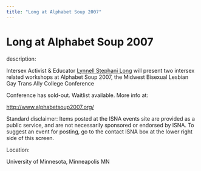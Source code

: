 ```yaml
---
title: "Long at Alphabet Soup 2007"
---
```


# Long at Alphabet Soup 2007

  
description:  
  


Intersex Activist & Educator [Lynnell Stephani Long][1] will present two intersex related workshops at Alphabet Soup 2007, the Midwest Bisexual Lesbian Gay Trans Ally College Conference

  
  


Conference has sold-out. Waitlist available. More info at:

  
  


<http://www.alphabetsoup2007.org/> 

  
  


Standard disclaimer: Items posted at the ISNA events site are provided as a public service, and are not necessarily sponsored or endorsed by ISNA. To suggest an event for posting, go to the contact ISNA box at the lower right side of this screen.

  


  


  
Location:  
  
University of Minnesota, Minneapolis MN

 [1]: http://www.isna.org/about/long